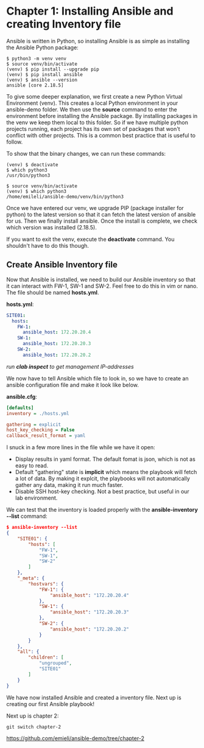 # Chapter 1: Installing Ansible and creating Inventory file
Ansible is written in Python, so installing Ansible is as simple as installing the Ansible Python package:
```
$ python3 -m venv venv
$ source venv/bin/activate
(venv) $ pip install --upgrade pip
(venv) $ pip install ansible
(venv) $ ansible --version
ansible [core 2.18.5]
```

To give some deeper explanation, we first create a new Python Virtual Environment (venv). This creates a local Python environment in your ansible-demo folder. We then use the **source** command to enter the environment before installing the Ansible package. By installing packages in the venv we keep them local to this folder. So if we have multiple python projects running, each project has its own set of packages that won't conflict with other projects. This is a common best practice that is useful to follow.

To show that the binary changes, we can run these commands:
```
(venv) $ deactivate
$ which python3
/usr/bin/python3

$ source venv/bin/activate
(venv) $ which python3
/home/emileli/ansible-demo/venv/bin/python3
```

Once we have entered our venv, we upgrade PIP (package installer for python) to the latest version so that it can fetch the latest version of ansible for us. Then we finally install ansible. Once the install is complete, we check which version was installed (2.18.5).

If you want to exit the venv, execute the **deactivate** command. You shouldn't have to do this though.

## Create Ansible Inventory file
Now that Ansible is installed, we need to build our Ansible inventory so that it can interact with FW-1, SW-1 and SW-2. Feel free to do this in vim or nano. The file should be named **hosts.yml**. 

**hosts.yml**:
```yaml
SITE01:
  hosts:
    FW-1:
      ansible_host: 172.20.20.4
    SW-1:
      ansible_host: 172.20.20.3
    SW-2:
      ansible_host: 172.20.20.2
```
*run **clab inspect** to get management IP-addresses*

We now have to tell Ansible which file to look in, so we have to create an ansible configuration file and make it look like below.

**ansible.cfg**:
```ini
[defaults]
inventory = ./hosts.yml

gathering = explicit
host_key_checking = False
callback_result_format = yaml
```

I snuck in a few more lines in the file while we have it open:
- Display results in yaml format. The default fomat is json, which is not as easy to read.
- Default "gathering" state is **implicit** which means the playbook will fetch a lot of data. By making it explcit, the playbooks will not automatically gather any data, making it run much faster.
- Disable SSH host-key checking. Not a best practice, but useful in our lab environment.

We can test that the inventory is loaded properly with the **ansible-inventory --list** command:
```json
$ ansible-inventory --list
{
    "SITE01": {
        "hosts": [
            "FW-1",
            "SW-1",
            "SW-2"
        ]
    },
    "_meta": {
        "hostvars": {
            "FW-1": {
                "ansible_host": "172.20.20.4"
            },
            "SW-1": {
                "ansible_host": "172.20.20.3"
            },
            "SW-2": {
                "ansible_host": "172.20.20.2"
            }
        }
    },
    "all": {
        "children": [
            "ungrouped",
            "SITE01"
        ]
    }
}
```

We have now installed Ansible and created a inventory file. Next up is creating our first Ansible playbook!

Next up is chapter 2:
```
git switch chapter-2
```
https://github.com/emieli/ansible-demo/tree/chapter-2
